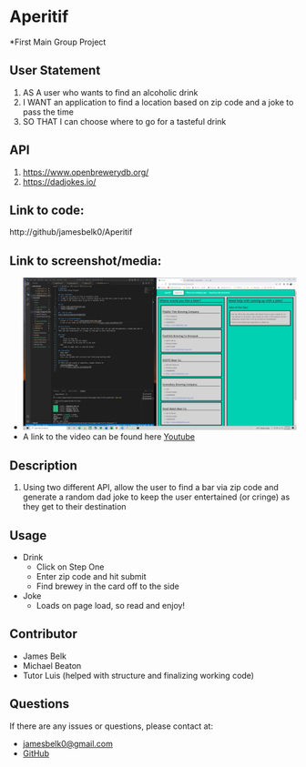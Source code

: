 # Aperitif
*First Main Group Project

## User Statement
1. AS A user who wants to find an alcoholic drink
2. I WANT an application to find a location based on zip code and a joke to pass the time
3. SO THAT I can choose where to go for a tasteful drink

## API
1. https://www.openbrewerydb.org/
2. https://dadjokes.io/

##  Link to code:
http://github/jamesbelk0/Aperitif

## Link to screenshot/media:
- ![Image of final page](./assets/images/final.png)
- A link to the video can be found here [Youtube](https://youtu.be/qX5dltnJTII)

## Description
1. Using two different API, allow the user to find a bar via zip code and generate a random dad joke to keep the user entertained (or cringe) as they get to their destination

## Usage
- Drink
    - Click on Step One
    - Enter zip code and hit submit
    - Find brewey in the card off to the side
- Joke
    - Loads on page load, so read and enjoy!

## Contributor
- James Belk
- Michael Beaton
- Tutor Luis (helped with structure and finalizing working code)

## Questions
If there are any issues or questions, please contact at:
- <jamesbelk0@gmail.com>
- [GitHub](https://github.com/jamesbelk0)

